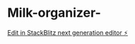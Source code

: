 # Milk-organizer-

[Edit in StackBlitz next generation editor ⚡️](https://stackblitz.com/~/github.com/Codemax00/Milk-organizer-)